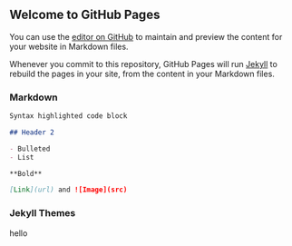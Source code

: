 ## Welcome to GitHub Pages

You can use the [editor on GitHub](https://github.com/MahdiBouakline/username.github.io/edit/main/README.md) to maintain and preview the content for your website in Markdown files.

Whenever you commit to this repository, GitHub Pages will run [Jekyll](https://jekyllrb.com/) to rebuild the pages in your site, from the content in your Markdown files.

### Markdown

```markdown
Syntax highlighted code block

## Header 2

- Bulleted
- List

**Bold**

[Link](url) and ![Image](src)
```
### Jekyll Themes

hello
